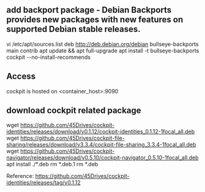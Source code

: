 ## add backport package - Debian Backports provides new packages with new features on supported Debian stable releases.
vi /etc/apt/sources.list
deb http://deb.debian.org/debian bullseye-backports main contrib
apt update && apt full-upgrade
apt install -t bullseye-backports cockpit --no-install-recommends

## Access
cockpit is hosted on <container_host>:9090

## download cockpit related package
wget https://github.com/45Drives/cockpit-identities/releases/download/v0.1.12/cockpit-identities_0.1.12-1focal_all.deb
wget https://github.com/45Drives/cockpit-file-sharing/releases/download/v3.3.4/cockpit-file-sharing_3.3.4-1focal_all.deb
wget https://github.com/45Drives/cockpit-navigator/releases/download/v0.5.10/cockpit-navigator_0.5.10-1focal_all.deb
apt install ./*.deb
rm *.deb.1
rm *.deb

Reference:
https://github.com/45Drives/cockpit-identities/releases/tag/v0.1.12
